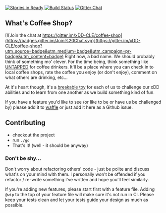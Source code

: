 [![Stories in Ready](https://badge.waffle.io/xDD-CLE/coffee-shop.png?label=ready&title=Ready)](https://waffle.io/xDD-CLE/coffee-shop)  [![Build Status](https://travis-ci.org/xDD-CLE/coffee-shop.svg?branch=master)](https://travis-ci.org/xDD-CLE/coffee-shop) [![Gitter Chat](http://img.shields.io/badge/chat-online-brightgreen.svg)](https://gitter.im/xDD-CLE/coffee-shop)

## What's Coffee Shop?  

[![Join the chat at https://gitter.im/xDD-CLE/coffee-shop](https://badges.gitter.im/Join%20Chat.svg)](https://gitter.im/xDD-CLE/coffee-shop?utm_source=badge&utm_medium=badge&utm_campaign=pr-badge&utm_content=badge)
Right now, a bad name. We should probably think of something mo' clever.  For the time being, think something like [UNTAPPED](https://untappd.com/) for coffee drinkers. It'll be a place where you can check in to local coffee shops, rate the coffee you enjoy (or don't enjoy), comment on what others are drinking, etc...

At it's heart though, it's a [breakable toy](https://www.safaribooksonline.com/library/view/apprenticeship-patterns/9780596806842/ch05s03.html) for each of us to challenge our xDD abilities and to learn from one another as we build something kind of fun.  

If you have a feature you'd like to see (or like to be or have us be challenged by) please add it to [waffle](https://waffle.io/xDD-CLE/coffee-shop) or just add it here as a Github issue.  

## Contributing
* checkout the project
* run ```./go```
* That's it! (well - it should be anyway)  

### Don't be shy...
Don't worry about refactoring others' code - just be polite and discuss what's on your mind with them. I personally won't be offended if you refactor / re-write something I've written and hope you'll feel similarly.    

If you're adding new features, please start first with a feature file. Adding ``@wip`` to the top of your feature file will make sure it's not run in CI. Please keep your tests clean and let your tests guide your design as much as possible.





